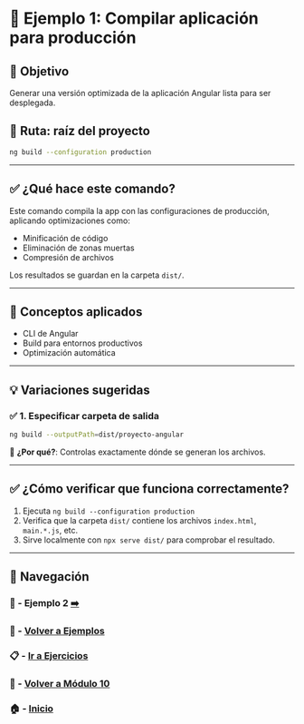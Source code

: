 # 🧪 Ejemplo 1: Compilar aplicación para producción

## 🎯 Objetivo
Generar una versión optimizada de la aplicación Angular lista para ser desplegada.

## 📁 Ruta: raíz del proyecto
```bash
ng build --configuration production
```

---

## ✅ ¿Qué hace este comando?

Este comando compila la app con las configuraciones de producción, aplicando optimizaciones como:
- Minificación de código
- Eliminación de zonas muertas
- Compresión de archivos

Los resultados se guardan en la carpeta `dist/`.

---

## 🧠 Conceptos aplicados

- CLI de Angular
- Build para entornos productivos
- Optimización automática

---

## 💡 Variaciones sugeridas

### ✅ 1. Especificar carpeta de salida
```bash
ng build --outputPath=dist/proyecto-angular
```

📌 **¿Por qué?**: Controlas exactamente dónde se generan los archivos.

---

## ✅ ¿Cómo verificar que funciona correctamente?

1. Ejecuta `ng build --configuration production`
2. Verifica que la carpeta `dist/` contiene los archivos `index.html`, `main.*.js`, etc.
3. Sirve localmente con `npx serve dist/` para comprobar el resultado.

---

## 🔁 Navegación
### 🧪 - Ejemplo 2 [➡️](./Ejemplo_2.md)
### 🧪 - [Volver a Ejemplos](../README.md)
### 📋 - [Ir a Ejercicios](../../Ejercicios/README.md)
### 📘 - [Volver a Módulo 10](../../Modulo_10.md)
### 🏠 - [Inicio](../../../README.md)
